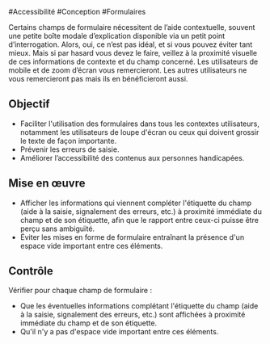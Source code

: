 
#Accessibilité #Conception #Formulaires

Certains champs de formulaire nécessitent de l’aide contextuelle, souvent une petite boîte modale d’explication disponible via un petit point d’interrogation. Alors, oui, ce n’est pas idéal, et si vous pouvez éviter tant mieux. Mais si par hasard vous devez le faire, veillez à la proximité visuelle de ces informations de contexte et du champ concerné. Les utilisateurs de mobile et de zoom d’écran vous remercieront. Les autres utilisateurs ne vous remercieront pas mais ils en bénéficieront aussi.


## Objectif

* Faciliter l'utilisation des formulaires dans tous les contextes utilisateurs, notamment les utilisateurs de loupe d'écran ou ceux qui doivent grossir le texte de façon importante.
* Prévenir les erreurs de saisie.
* Améliorer l’accessibilité des contenus aux personnes handicapées.

## Mise en œuvre

* Afficher les informations qui viennent compléter l'étiquette du champ (aide à la saisie, signalement des erreurs, etc.) à proximité immédiate du champ et de son étiquette, afin que le rapport entre ceux-ci puisse être perçu sans ambiguïté.
* Éviter les mises en forme de formulaire entraînant la présence d'un espace vide important entre ces éléments.

## Contrôle

Vérifier pour chaque champ de formulaire :

* Que les éventuelles informations complétant l'étiquette du champ (aide à la saisie, signalement des erreurs, etc.) sont affichées à proximité immédiate du champ et de son étiquette.
* Qu'il n'y a pas d'espace vide important entre ces éléments.

